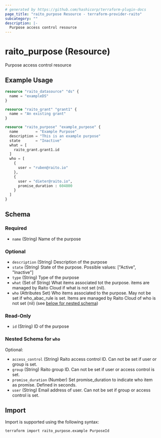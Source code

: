 ```yaml
---
# generated by https://github.com/hashicorp/terraform-plugin-docs
page_title: "raito_purpose Resource - terraform-provider-raito"
subcategory: ""
description: |-
  Purpose access control resource
---
```


# raito_purpose (Resource)

Purpose access control resource

## Example Usage

```terraform
resource "raito_datasource" "ds" {
  name = "exampleDS"
}

resource "raito_grant" "grant1" {
  name = "An existing grant"
}

resource "raito_purpose" "example_purpose" {
  name        = "Example Purpose"
  description = "This is an example purpose"
  state       = "Inactive"
  what = [
    raito_grant.grant1.id
  ]
  who = [
    {
      user = "ruben@raito.io"
    },
    {
      user = "dieter@raito.io",
      promise_duration : 604800
    }
  ]
}
```

<!-- schema generated by tfplugindocs -->
## Schema

### Required

- `name` (String) Name of the purpose

### Optional

- `description` (String) Description of the purpose
- `state` (String) State of the purpose. Possible values: ["Active", "Inactive"]
- `type` (String) Type of the purpose
- `what` (Set of String) What items associated tot the purpose. items are managed by Raito Cloud if what is not set (nil).
- `who` (Attributes Set) Who items associated to the purpose. May not be set if who_abac_rule is set. Items are managed by Raito Cloud of who is not set (nil) (see [below for nested schema](#nestedatt--who))

### Read-Only

- `id` (String) ID of the purpose

<a id="nestedatt--who"></a>
### Nested Schema for `who`

Optional:

- `access_control` (String) Raito access control ID. Can not be set if user or group is set.
- `group` (String) Raito group ID. Can not be set if user or access control is set.
- `promise_duration` (Number) Set promise_duration to indicate who item as promise. Defined in seconds.
- `user` (String) Email address of user. Can not be set if group or access control is set.

## Import

Import is supported using the following syntax:

```shell
terraform import raito_purpose.example PurposeId
```
